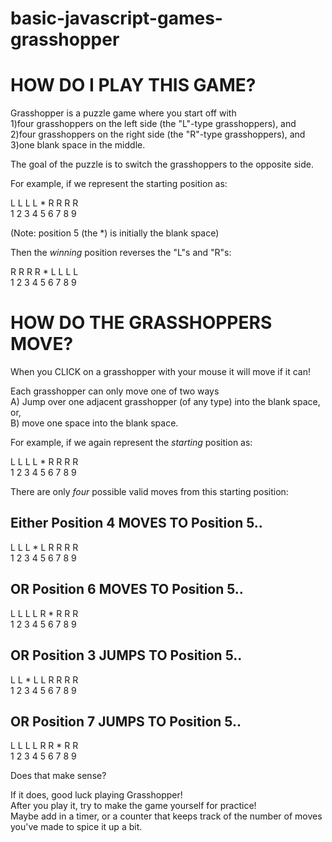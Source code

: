 # basic-javascript-games-grasshopper

HOW DO I PLAY THIS GAME?
========================
Grasshopper is a puzzle game where you start off with  
1)four grasshoppers on the left side (the "L"-type grasshoppers), and  
2)four grasshoppers on the right side (the "R"-type grasshoppers), and  
3)one blank space in the middle.  

The goal of the puzzle is to switch the grasshoppers to the opposite side.  

For example, if we represent the starting position as:  

L L L L * R R R R  
1 2 3 4 5 6 7 8 9  

(Note: position 5 (the *) is initially the blank space)  

Then the *winning* position reverses the "L"s and "R"s:  

R R R R * L L L L  
1 2 3 4 5 6 7 8 9  


HOW DO THE GRASSHOPPERS MOVE?
=============================
When you CLICK on a grasshopper with your mouse it will move if it can!  

Each grasshopper can only move one of two ways  
A) Jump over one adjacent grasshopper (of any type) into the blank space, or,  
B) move one space into the blank space.  


For example, if we again represent the *starting* position as:  

L L L L * R R R R  
1 2 3 4 5 6 7 8 9  



There are only *four* possible valid moves from this starting position:  

Either Position 4 MOVES TO Position 5..  
---------------------------------------
L L L * L R R R R  
1 2 3 4 5 6 7 8 9  


OR Position 6 MOVES TO Position 5..
---------------------------------------
L L L L R * R R R  
1 2 3 4 5 6 7 8 9  



OR Position 3 JUMPS TO Position 5..
---------------------------------------
L L * L L R R R R  
1 2 3 4 5 6 7 8 9   


OR Position 7 JUMPS TO Position 5..
---------------------------------------
L L L L R R * R R  
1 2 3 4 5 6 7 8 9   

Does that make sense? 

If it does, good luck playing Grasshopper!  
After you play it, try to make the game yourself for practice!  
Maybe add in a timer, or a counter that keeps track of the number of moves you've made to spice it up a bit.

